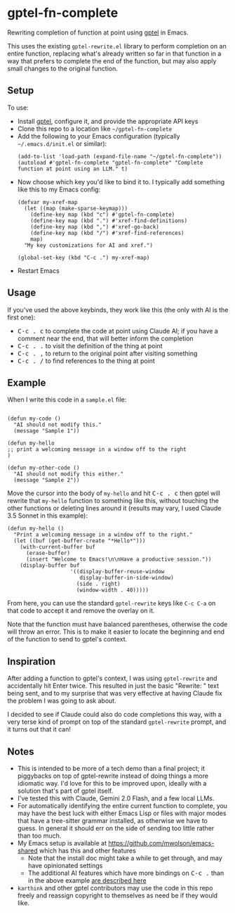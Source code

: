 # gptel-fn-complete

Rewriting completion of function at point using [gptel](https://github.com/karthink/gptel) in Emacs.

This uses the existing `gptel-rewrite.el` library to perform completion on an entire function,
replacing what's already written so far in that function in a way that prefers to complete the end
of the function, but may also apply small changes to the original function.

## Setup

To use:

* Install [gptel](https://github.com/karthink/gptel), configure it, and provide the appropriate
  API keys
* Clone this repo to a location like `~/gptel-fn-complete`
* Add the following to your Emacs configuration (typically `~/.emacs.d/init.el` or similar):
  ```elisp
  (add-to-list 'load-path (expand-file-name "~/gptel-fn-complete"))
  (autoload #'gptel-fn-complete "gptel-fn-complete" "Complete function at point using an LLM." t)
  ```
* Now choose which key you'd like to bind it to. I typically add something like this to my Emacs config:
  ```elisp
  (defvar my-xref-map
    (let ((map (make-sparse-keymap)))
      (define-key map (kbd "c") #'gptel-fn-complete)
      (define-key map (kbd ".") #'xref-find-definitions)
      (define-key map (kbd ",") #'xref-go-back)
      (define-key map (kbd "/") #'xref-find-references)
      map)
    "My key customizations for AI and xref.")

  (global-set-key (kbd "C-c .") my-xref-map)
  ```
* Restart Emacs

## Usage

If you've used the above keybinds, they work like this (the only with AI is the first one):

* <kbd>C-c . c</kbd> to complete the code at point using Claude AI; if you have a comment near the end, that will better inform the completion
* <kbd>C-c . .</kbd> to visit the definition of the thing at point
* <kbd>C-c . ,</kbd> to return to the original point after visiting something
* <kbd>C-c . /</kbd> to find references to the thing at point

## Example

When I write this code in a `sample.el` file:

```elisp

(defun my-code ()
  "AI should not modify this."
  (message "Sample 1"))

(defun my-hello
;; print a welcoming message in a window off to the right
)

(defun my-other-code ()
  "AI should not modify this either."
  (message "Sample 2"))
```

Move the cursor into the body of `my-hello` and hit <kbd>C-c . c</kbd> then gptel will rewrite that
`my-hello` function to something like this, without touching the other functions or deleting lines around it
(results may vary, I used Claude 3.5 Sonnet in this example):

```elisp
(defun my-hello ()
  "Print a welcoming message in a window off to the right."
  (let ((buf (get-buffer-create "*Hello*")))
    (with-current-buffer buf
      (erase-buffer)
      (insert "Welcome to Emacs!\n\nHave a productive session."))
    (display-buffer buf
                    '((display-buffer-reuse-window
                       display-buffer-in-side-window)
                      (side . right)
                      (window-width . 40)))))
```

From here, you can use the standard `gptel-rewrite` keys like `C-c C-a` on that code to accept it and remove
the overlay on it.

Note that the function must have balanced parentheses, otherwise the code will throw an error. This is to make
it easier to locate the beginning and end of the function to send to gptel's context.

## Inspiration

After adding a function to gptel's context, I was using `gptel-rewrite` and accidentally hit Enter twice.
This resulted in just the basic "Rewrite: " text being sent, and to my surprise that was very effective at
having Claude fix the problem I was going to ask about.

I decided to see if Claude could also do code completions this way, with a very terse kind of prompt on top
of the standard `gptel-rewrite` prompt, and it turns out that it can!

## Notes

* This is intended to be more of a tech demo than a final project; it piggybacks on top of gptel-rewrite
  instead of doing things a more idiomatic way. I'd love for this to be improved upon, ideally with a solution
  that's part of gptel itself.
* I've tested this with Claude, Gemini 2.0 Flash, and a few local LLMs.
* For automatically identifying the entire current function to complete, you may have the best luck with either
  Emacs Lisp or files with major modes that have a tree-sitter grammar installed, as otherwise we have to guess.
  In general it should err on the side of sending too little rather than too much.
* My Emacs setup is available at https://github.com/mwolson/emacs-shared which has this and other features
  * Note that the install doc might take a while to get through, and may have opinionated settings
  * The additional AI features which have more bindings on <kbd>C-c .</kbd> than in the above example
    [are described here](https://github.com/mwolson/emacs-shared/blob/master/doc/tips.md#using-ai-and-finding-definitions)
* `karthink` and other gptel contributors may use the code in this repo freely and reassign copyright to
  themselves as need be if they would like.
